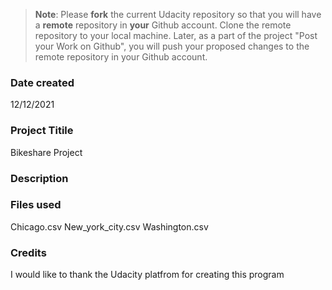 >**Note**: Please **fork** the current Udacity repository so that you will have a **remote** repository in **your** Github account. Clone the remote repository to your local machine. Later, as a part of the project "Post your Work on Github", you will push your proposed changes to the remote repository in your Github account.

### Date created
12/12/2021


### Project Titile
Bikeshare Project

### Description



### Files used
Chicago.csv
New_york_city.csv
Washington.csv

### Credits
I would like to thank the Udacity platfrom for creating this program

